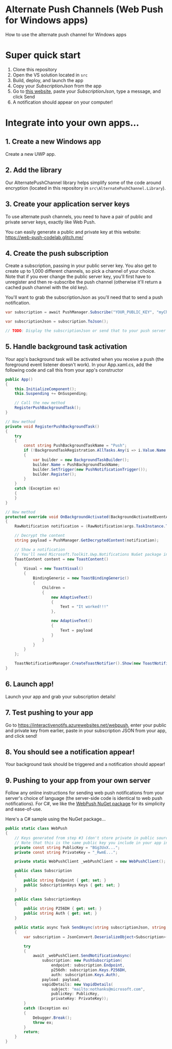 # Alternate Push Channels (Web Push for Windows apps)
How to use the alternate push channel for Windows apps


# Super quick start

1. Clone this repository
1. Open the VS solution located in `src`
1. Build, deploy, and launch the app
1. Copy your *SubscriptionJson* from the app
1. Go to [this website](https://interactivenotifs.azurewebsites.net/webpush), paste your *SubscriptionJson*, type a message, and click Send
1. A notification should appear on your computer!


# Integrate into your own apps...

## 1. Create a new Windows app

Create a new UWP app.


## 2. Add the library

Our AlternatePushChannel library helps simplify some of the code around encryption (located in this repository in `src\AlternatePushChannel.Library`).


## 3. Create your application server keys

To use alternate push channels, you need to have a pair of public and private server keys, exactly like Web Push.

You can easily generate a public and private key at this website: https://web-push-codelab.glitch.me/


## 4. Create the push subscription

Create a subscription, passing in your public server key. You also get to create up to 1,000 different channels, so pick a channel of your choice. Note that if you ever change the public server key, you'll first have to unregister and then re-subscribe the push channel (otherwise it'll return a cached push channel with the old key).

You'll want to grab the subscriptionJson as you'll need that to send a push notification.

```csharp
var subscription = await PushManager.Subscribe("YOUR_PUBLIC_KEY", "myChannel1");

var subscriptionJson = subscription.ToJson();

// TODO: Display the subscriptionJson or send that to your push server
```


## 5. Handle background task activation

Your app's background task will be activated when you receive a push (the foreground event listener doesn't work). In your App.xaml.cs, add the following code and call this from your app's constructor

```csharp
public App()
{
    this.InitializeComponent();
    this.Suspending += OnSuspending;

    // Call the new method
    RegisterPushBackgroundTask();
}

// New method
private void RegisterPushBackgroundTask()
{
    try
    {
        const string PushBackgroundTaskName = "Push";
        if (!BackgroundTaskRegistration.AllTasks.Any(i => i.Value.Name == PushBackgroundTaskName))
        {
            var builder = new BackgroundTaskBuilder();
            builder.Name = PushBackgroundTaskName;
            builder.SetTrigger(new PushNotificationTrigger());
            builder.Register();
        }
    }
    catch (Exception ex)
    {
    }
}

// New method
protected override void OnBackgroundActivated(BackgroundActivatedEventArgs args)
{
    RawNotification notification = (RawNotification)args.TaskInstance.TriggerDetails;

    // Decrypt the content
    string payload = PushManager.GetDecryptedContent(notification);

    // Show a notification
    // You'll need Microsoft.Toolkit.Uwp.Notifications NuGet package installed for this code
    ToastContent content = new ToastContent()
    {
        Visual = new ToastVisual()
        {
            BindingGeneric = new ToastBindingGeneric()
            {
                Children =
                {
                    new AdaptiveText()
                    {
                        Text = "It worked!!!"
                    },

                    new AdaptiveText()
                    {
                        Text = payload
                    }
                }
            }
        }
    };

    ToastNotificationManager.CreateToastNotifier().Show(new ToastNotification(content.GetXml()));
}
```


## 6. Launch app!

Launch your app and grab your subscription details!


## 7. Test pushing to your app

Go to https://interactivenotifs.azurewebsites.net/webpush, enter your public and private key from earlier, paste in your subscription JSON from your app, and click send!


## 8. You should see a notification appear!

Your background task should be triggered and a notification should appear!


## 9. Pushing to your app from your own server

Follow any online instructions for sending web push notifications from your server's choice of language (the server-side code is identical to web push notifications). For C#, we like the [WebPush NuGet package](https://www.nuget.org/packages/WebPush/) for its simplicity and ease-of-use.

Here's a C# sample using the NuGet package...

```csharp
public static class WebPush
{
    // Keys generated from step #3 (don't store private in public source code)
    // Note that this is the same public key you include in your app in step #4
    private const string PublicKey = "BGg3UxX...";
    private const string PrivateKey = "_RwmE...";

    private static WebPushClient _webPushClient = new WebPushClient();

    public class Subscription
    {
        public string Endpoint { get; set; }
        public SubscriptionKeys Keys { get; set; }
    }

    public class SubscriptionKeys
    {
        public string P256DH { get; set; }
        public string Auth { get; set; }
    }

    public static async Task SendAsync(string subscriptionJson, string payload)
    {
        var subscription = JsonConvert.DeserializeObject<Subscription>(subscriptionJson);

        try
        {
            await _webPushClient.SendNotificationAsync(
                subscription: new PushSubscription(
                    endpoint: subscription.Endpoint,
                    p256dh: subscription.Keys.P256DH,
                    auth: subscription.Keys.Auth),
                payload: payload,
                vapidDetails: new VapidDetails(
                    subject: "mailto:nothanks@microsoft.com",
                    publicKey: PublicKey,
                    privateKey: PrivateKey));
        }
        catch (Exception ex)
        {
            Debugger.Break();
            throw ex;
        }
        return;
    }
}
```